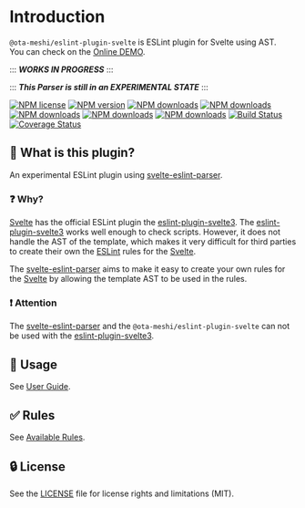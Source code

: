 # Introduction

`@ota-meshi/eslint-plugin-svelte` is ESLint plugin for Svelte using AST.  
You can check on the [Online DEMO](./playground/README.md).

::: **_WORKS IN PROGRESS_** :::

::: **_This Parser is still in an EXPERIMENTAL STATE_** :::

[![NPM license](https://img.shields.io/npm/l/@ota-meshi/eslint-plugin-svelte.svg)](https://www.npmjs.com/package/@ota-meshi/eslint-plugin-svelte)
[![NPM version](https://img.shields.io/npm/v/@ota-meshi/eslint-plugin-svelte.svg)](https://www.npmjs.com/package/@ota-meshi/eslint-plugin-svelte)
[![NPM downloads](https://img.shields.io/badge/dynamic/json.svg?label=downloads&colorB=green&suffix=/day&query=$.downloads&uri=https://api.npmjs.org//downloads/point/last-day/@ota-meshi/eslint-plugin-svelte&maxAge=3600)](http://www.npmtrends.com/@ota-meshi/eslint-plugin-svelte)
[![NPM downloads](https://img.shields.io/npm/dw/@ota-meshi/eslint-plugin-svelte.svg)](http://www.npmtrends.com/@ota-meshi/eslint-plugin-svelte)
[![NPM downloads](https://img.shields.io/npm/dm/@ota-meshi/eslint-plugin-svelte.svg)](http://www.npmtrends.com/@ota-meshi/eslint-plugin-svelte)
[![NPM downloads](https://img.shields.io/npm/dy/@ota-meshi/eslint-plugin-svelte.svg)](http://www.npmtrends.com/@ota-meshi/eslint-plugin-svelte)
[![NPM downloads](https://img.shields.io/npm/dt/@ota-meshi/eslint-plugin-svelte.svg)](http://www.npmtrends.com/@ota-meshi/eslint-plugin-svelte)
[![Build Status](https://github.com/ota-meshi/eslint-plugin-svelte/workflows/CI/badge.svg?branch=main)](https://github.com/ota-meshi/eslint-plugin-svelte/actions?query=workflow%3ACI)
[![Coverage Status](https://coveralls.io/repos/github/ota-meshi/eslint-plugin-svelte/badge.svg?branch=main)](https://coveralls.io/github/ota-meshi/eslint-plugin-svelte?branch=main)

## :name_badge: What is this plugin?

An experimental ESLint plugin using [svelte-eslint-parser].

### ❓ Why?

[Svelte] has the official ESLint plugin the [eslint-plugin-svelte3]. The [eslint-plugin-svelte3] works well enough to check scripts. However, it does not handle the AST of the template, which makes it very difficult for third parties to create their own the [ESLint] rules for the [Svelte].

The [svelte-eslint-parser] aims to make it easy to create your own rules for the [Svelte] by allowing the template AST to be used in the rules.

### ❗ Attention

The [svelte-eslint-parser] and the `@ota-meshi/eslint-plugin-svelte` can not be used with the [eslint-plugin-svelte3].

[svelte-eslint-parser]: https://www.npmjs.com/package/svelte-eslint-parser
[eslint-plugin-svelte3]: https://github.com/sveltejs/eslint-plugin-svelte3
[eslint]: https://eslint.org/

## :book: Usage

See [User Guide](./user-guide/README.md).

## :white_check_mark: Rules

See [Available Rules](./rules/README.md).

## :lock: License

See the [LICENSE](LICENSE) file for license rights and limitations (MIT).

[svelte]: https://svelte.dev/
